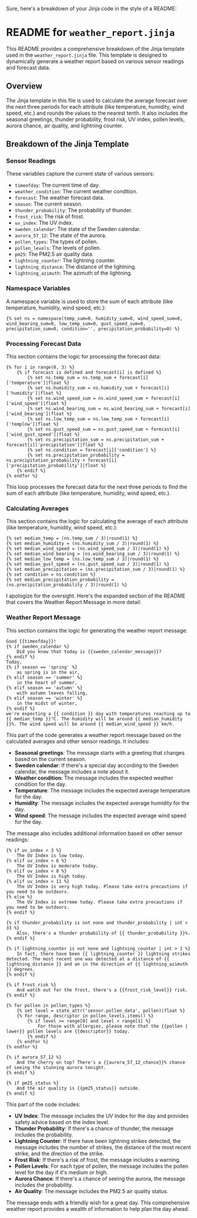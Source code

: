Sure, here's a breakdown of your Jinja code in the style of a README:

# README for `weather_report.jinja`

This README provides a comprehensive breakdown of the Jinja template used in the `weather_report.jinja` file. This template is designed to dynamically generate a weather report based on various sensor readings and forecast data.

## Overview

The Jinja template in this file is used to calculate the average forecast over the next three periods for each attribute (like temperature, humidity, wind speed, etc.) and rounds the values to the nearest tenth. It also includes the seasonal greetings, thunder probability, frost risk, UV index, pollen levels, aurora chance, air quality, and lightning counter.

## Breakdown of the Jinja Template

### Sensor Readings

These variables capture the current state of various sensors:

- `timeofday`: The current time of day.
- `weather_condition`: The current weather condition.
- `forecast`: The weather forecast data.
- `season`: The current season.
- `thunder_probability`: The probability of thunder.
- `frost_risk`: The risk of frost.
- `uv_index`: The UV index.
- `sweden_calendar`: The state of the Sweden calendar.
- `aurora_57_12`: The state of the aurora.
- `pollen_types`: The types of pollen.
- `pollen_levels`: The levels of pollen.
- `pm25`: The PM2.5 air quality data.
- `lightning_counter`: The lightning counter.
- `lightning_distance`: The distance of the lightning.
- `lightning_azimuth`: The azimuth of the lightning.

### Namespace Variables

A namespace variable is used to store the sum of each attribute (like temperature, humidity, wind speed, etc.):

```jinja
{% set ns = namespace(temp_sum=0, humidity_sum=0, wind_speed_sum=0, wind_bearing_sum=0, low_temp_sum=0, gust_speed_sum=0, precipitation_sum=0, condition='', precipitation_probability=0) %}
```

### Processing Forecast Data

This section contains the logic for processing the forecast data:

```jinja
{% for i in range(0, 3) %}
    {% if forecast is defined and forecast[i] is defined %}
        {% set ns.temp_sum = ns.temp_sum + forecast[i]['temperature']|float %}
        {% set ns.humidity_sum = ns.humidity_sum + forecast[i]['humidity']|float %}
        {% set ns.wind_speed_sum = ns.wind_speed_sum + forecast[i]['wind_speed']|float %}
        {% set ns.wind_bearing_sum = ns.wind_bearing_sum + forecast[i]['wind_bearing']|float %}
        {% set ns.low_temp_sum = ns.low_temp_sum + forecast[i]['templow']|float %}
        {% set ns.gust_speed_sum = ns.gust_speed_sum + forecast[i]['wind_gust_speed']|float %}
        {% set ns.precipitation_sum = ns.precipitation_sum + forecast[i]['precipitation']|float %}
        {% set ns.condition = forecast[i]['condition'] %}
        {% set ns.precipitation_probability = ns.precipitation_probability + forecast[i]['precipitation_probability']|float %}
    {% endif %}
{% endfor %}
```

This loop processes the forecast data for the next three periods to find the sum of each attribute (like temperature, humidity, wind speed, etc.).

### Calculating Averages

This section contains the logic for calculating the average of each attribute (like temperature, humidity, wind speed, etc.):

```jinja
{% set median_temp = (ns.temp_sum / 3)|round(1) %}
{% set median_humidity = (ns.humidity_sum / 3)|round(1) %}
{% set median_wind_speed = (ns.wind_speed_sum / 3)|round(1) %}
{% set median_wind_bearing = (ns.wind_bearing_sum / 3)|round(1) %}
{% set median_low_temp = (ns.low_temp_sum / 3)|round(1) %}
{% set median_gust_speed = (ns.gust_speed_sum / 3)|round(1) %}
{% set median_precipitation = (ns.precipitation_sum / 3)|round(1) %}
{% set condition = ns.condition %}
{% set median_precipitation_probability = (ns.precipitation_probability / 3)|round(1) %}
```

I apologize for the oversight. Here's the expanded section of the README that covers the Weather Report Message in more detail:

### Weather Report Message

This section contains the logic for generating the weather report message:

```jinja
Good {{timeofday}}!
{% if sweden_calendar %}
    Did you know that today is {{sweden_calendar_message}}?
{% endif %}
Today,
{% if season == 'spring' %}
    as spring is in the air,
{% elif season == 'summer' %}
    in the heart of summer,
{% elif season == 'autumn' %}
    with autumn leaves falling,
{% elif season == 'winter' %}
    in the midst of winter,
{% endif %}
we're expecting a {{ condition }} day with temperatures reaching up to {{ median_temp }}°C. The humidity will be around {{ median_humidity }}%. The wind speed will be around {{ median_wind_speed }} km/h.
```

This part of the code generates a weather report message based on the calculated averages and other sensor readings. It includes:

- **Seasonal greetings**: The message starts with a greeting that changes based on the current season.
- **Sweden calendar**: If there's a special day according to the Sweden calendar, the message includes a note about it.
- **Weather condition**: The message includes the expected weather condition for the day.
- **Temperature**: The message includes the expected average temperature for the day.
- **Humidity**: The message includes the expected average humidity for the day.
- **Wind speed**: The message includes the expected average wind speed for the day.

The message also includes additional information based on other sensor readings:

```jinja
{% if uv_index < 3 %}
    The UV Index is low today.
{% elif uv_index < 6 %}
    The UV Index is moderate today.
{% elif uv_index < 8 %}
    The UV Index is high today.
{% elif uv_index < 11 %}
    The UV Index is very high today. Please take extra precautions if you need to be outdoors.
{% else %}
    The UV Index is extreme today. Please take extra precautions if you need to be outdoors.
{% endif %}

{% if thunder_probability is not none and thunder_probability | int > 33 %}
    Also, there's a thunder probability of {{ thunder_probability }}%.
{% endif %}

{% if lightning_counter is not none and lightning_counter | int > 1 %}
    In fact, there have been {{ lightning_counter }} lightning strikes detected. The most recent one was detected at a distance of {{ lightning_distance }} and an in the direction of {{ lightning_azimuth }} degrees.
{% endif %}

{% if frost_risk %}
    And watch out for the frost, there's a {{frost_risk_level}} risk.
{% endif %}

{% for pollen in pollen_types %}
    {% set level = state_attr('sensor.pollen_data', pollen)|float %}
    {% for range, descriptor in pollen_levels.items() %}
        {% if level >= range[0] and level < range[1] %}
            For those with allergies, please note that the {{pollen | lower}} pollen levels are {{descriptor}} today.
        {% endif %}
    {% endfor %}
{% endfor %}

{% if aurora_57_12 %}
    And the cherry on top? There's a {{aurora_57_12_chance}}% chance of seeing the stunning aurora tonight.
{% endif %}

{% if pm25_status %}
    And the air quality is {{pm25_status}} outside.
{% endif %}
```

This part of the code includes:

- **UV Index**: The message includes the UV Index for the day and provides safety advice based on the index level.
- **Thunder Probability**: If there's a chance of thunder, the message includes the probability.
- **Lightning Counter**: If there have been lightning strikes detected, the message includes the number of strikes, the distance of the most recent strike, and the direction of the strike.
- **Frost Risk**: If there's a risk of frost, the message includes a warning.
- **Pollen Levels**: For each type of pollen, the message includes the pollen level for the day if it's medium or high.
- **Aurora Chance**: If there's a chance of seeing the aurora, the message includes the probability.
- **Air Quality**: The message includes the PM2.5 air quality status.

The message ends with a friendly wish for a great day. This comprehensive weather report provides a wealth of information to help plan the day ahead.
